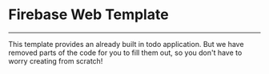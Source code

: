 # Firebase Web Template

---

This template provides an already built in todo application. But we have removed parts of the code for you to fill them out, so you don't have to worry creating from scratch!